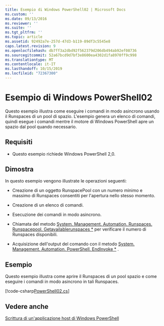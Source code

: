 ```yaml
---
title: Esempio di Windows PowerShell02 | Microsoft Docs
ms.custom: ''
ms.date: 09/13/2016
ms.reviewer: ''
ms.suite: ''
ms.tgt_pltfrm: ''
ms.topic: article
ms.assetid: 92492a7e-257d-47d3-b119-89df3c5545e8
caps.latest.revision: 9
ms.openlocfilehash: db7ff3a2dbd92f562379d206db494ab92ef08736
ms.sourcegitcommit: 52a67bcd9d7bf3e8600ea4302d1fa8970ff9c998
ms.translationtype: MT
ms.contentlocale: it-IT
ms.lasthandoff: 10/15/2019
ms.locfileid: "72367300"
---
```

# <a name="windows-powershell02-sample"></a>Esempio di Windows PowerShell02

Questo esempio illustra come eseguire i comandi in modo asincrono usando il Runspaces di un pool di spazio. L'esempio genera un elenco di comandi, quindi esegue i comandi mentre il motore di Windows PowerShell apre un spazio dal pool quando necessario.

## <a name="requirements"></a>Requisiti

- Questo esempio richiede Windows PowerShell 2,0.

## <a name="demonstrates"></a>Dimostra

In questo esempio vengono illustrate le operazioni seguenti:

- Creazione di un oggetto RunspacePool con un numero minimo e massimo di Runspaces consentiti per l'apertura nello stesso momento.

- Creazione di un elenco di comandi.

- Esecuzione dei comandi in modo asincrono.

- Chiamata del metodo [System. Management. Automation. Runspaces. Runspacepool. Getavailablerunspaces *](/dotnet/api/System.Management.Automation.Runspaces.RunspacePool.GetAvailableRunspaces) per verificare il numero di Runspaces disponibili.

- Acquisizione dell'output del comando con il metodo [System. Management. Automation. PowerShell. EndInvoke *](/dotnet/api/System.Management.Automation.PowerShell.EndInvoke) .

## <a name="example"></a>Esempio

Questo esempio illustra come aprire il Runspaces di un pool spazio e come eseguire i comandi in modo asincrono in tali Runspaces.

[!code-csharp[PowerShell02.cs](../../../../powershell-sdk-samples/SDK-2.0/csharp/PowerShell02/PowerShell02.cs#L11-L96 "PowerShell02.cs")]

## <a name="see-also"></a>Vedere anche

[Scrittura di un'applicazione host di Windows PowerShell](./writing-a-windows-powershell-host-application.md)
